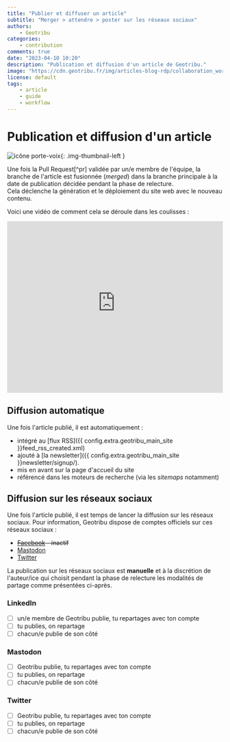 ```yaml
---
title: "Publier et diffuser un article"
subtitle: "Merger > attendre > poster sur les réseaux sociaux"
authors:
    - Geotribu
categories:
    - contribution
comments: true
date: "2023-04-10 10:20"
description: "Publication et diffusion d'un article de Geotribu."
image: "https://cdn.geotribu.fr/img/articles-blog-rdp/collaboration_world.png"
license: default
tags:
    - article
    - guide
    - workflow
---
```


# Publication et diffusion d'un article

![icône porte-voix](https://cdn.geotribu.fr/img/internal/icons-rdp-news/journalisme.png "icône porte-voix"){: .img-thumbnail-left }

Une fois la Pull Request[^pr] validée par un/e membre de l'équipe, la branche de l'article est fusionnée (*merged*) dans la branche principale à la date de publication décidée pendant la phase de relecture.  
Cela déclenche la génération et le déploiement du site web avec le nouveau contenu.

Voici une vidéo de comment cela se déroule dans les coulisses :

<iframe width="100%" height="400" src="https://www.youtube-nocookie.com/embed/50V0KiFhwF4" title="YouTube video player" frameborder="0" allow="accelerometer; autoplay; clipboard-write; encrypted-media; gyroscope; picture-in-picture; web-share" allowfullscreen></iframe>

## Diffusion automatique

Une fois l'article publié, il est automatiquement :

- intégré au [flux RSS]({{ config.extra.geotribu_main_site }}feed_rss_created.xml)
- ajouté à [la newsletter]({{ config.extra.geotribu_main_site }}newsletter/signup/).
- mis en avant sur la page d'accueil du site
- référencé dans les moteurs de recherche (via les *sitemaps* notamment)

## Diffusion sur les réseaux sociaux

Une fois l'article publié, il est temps de lancer la diffusion sur les réseaux sociaux. Pour information, Geotribu dispose de comptes officiels sur ces réseaux sociaux :

- ~~[Facebook](https://www.facebook.com/geotribu) - inactif~~
- [Mastodon](https://mapstodon.space/@geotribu)
- [Twitter](https://twitter.com/geotribu)

La publication sur les réseaux sociaux est **manuelle** et à la discrétion de l'auteur/ice qui choisit pendant la phase de relecture les modalités de partage comme présentées ci-après.

### LinkedIn

- [ ] un/e membre de Geotribu publie, tu repartages avec ton compte
- [ ] tu publies, on repartage
- [ ] chacun/e publie de son côté

### Mastodon

- [ ] Geotribu publie, tu repartages avec ton compte
- [ ] tu publies, on repartage
- [ ] chacun/e publie de son côté

### Twitter

- [ ] Geotribu publie, tu repartages avec ton compte
- [ ] tu publies, on repartage
- [ ] chacun/e publie de son côté

